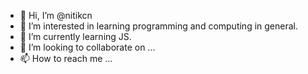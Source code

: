- 👋 Hi, I’m @nitikcn
- 👀 I’m interested in learning programming and computing in general.
- 🌱 I’m currently learning JS.
- 💞️ I’m looking to collaborate on ...
- 📫 How to reach me ...

<!---
nitikcn/nitikcn is a ✨ special ✨ repository because its `README.md` (this file) appears on your GitHub profile.
You can click the Preview link to take a look at your changes.
--->
